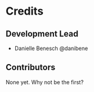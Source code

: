 # Credits

## Development Lead

* Danielle Benesch @danibene

## Contributors

None yet. Why not be the first?
